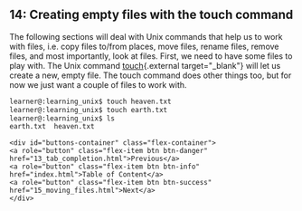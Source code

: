 ## 14: Creating empty files with the touch command

The following sections will deal with Unix commands that help us to work with files, i.e. copy files to/from places, move files, rename files, remove files, and most importantly, look at files. First, we need to have some files to play with. The Unix command [touch](https://en.wikipedia.org/wiki/Touch_(command)){.external target="_blank"} will let us create a new, empty file. The touch command does other things too, but for now we just want a couple of files to work with.

```bash
learner@:learning_unix$ touch heaven.txt
learner@:learning_unix$ touch earth.txt
learner@:learning_unix$ ls
earth.txt  heaven.txt
```

```{=html}	
<div id="buttons-container" class="flex-container">
<a role="button" class="flex-item btn btn-danger" href="13_tab_completion.html">Previous</a> 
<a role="button" class="flex-item btn btn-info" href="index.html">Table of Content</a> 
<a role="button" class="flex-item btn btn-success" href="15_moving_files.html">Next</a>
</div>
```